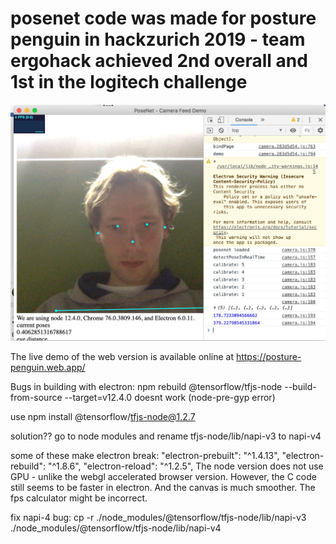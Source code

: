 # posenet code was made for posture penguin in hackzurich 2019 - team ergohack achieved 2nd overall and 1st in the logitech challenge

![desktop app](https://github.com/JonathanLehner/electron-posenet/blob/master/71496939_2108432516126044_3081230763878776832_n.png)

The live demo of the web version is available online at https://posture-penguin.web.app/ 

Bugs in building with electron:
npm rebuild @tensorflow/tfjs-node --build-from-source --target=v12.4.0
doesnt work (node-pre-gyp error)

use npm install @tensorflow/tfjs-node@1.2.7

solution?? go to node modules and rename tfjs-node/lib/napi-v3 to napi-v4 

some of these make electron break:
    "electron-prebuilt": "^1.4.13",
    "electron-rebuild": "^1.8.6",
    "electron-reload": "^1.2.5",
The node version does not use GPU - unlike the webgl accelerated browser version. However, the C code still seems to be faster in electron. And the canvas is much smoother. The fps calculator might be incorrect.

fix napi-4 bug:
cp -r ./node_modules/@tensorflow/tfjs-node/lib/napi-v3 ./node_modules/@tensorflow/tfjs-node/lib/napi-v4
